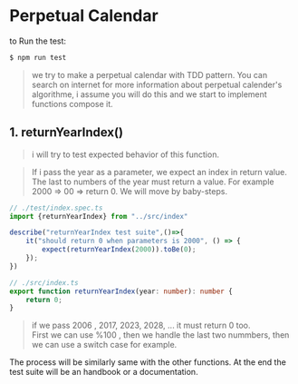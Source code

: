 # Perpetual Calendar

to Run the test:
```bash
$ npm run test
```
 
> we try to make a perpetual calendar with TDD pattern. You can search on internet for more information about perpetual calender's algorithme, i assume you will do this and we start to implement functions compose it.

## 1. returnYearIndex()

> i will try to test expected behavior of this function.

> If i pass the year as a parameter, we expect an index in return value. The last to numbers of the year must return a value. For example 2000 => 00 => return 0. 
> We will move by baby-steps.

```ts
// ./test/index.spec.ts
import {returnYearIndex} from "../src/index"

describe("returnYearIndex test suite",()=>{
    it("should return 0 when parameters is 2000", () => {
        expect(returnYearIndex(2000)).toBe(0);
    });
})
```

```ts
// ./src/index.ts
export function returnYearIndex(year: number): number {
    return 0;
}
```
> if we pass 2006 , 2017, 2023, 2028, ... it must return 0 too.  
> First we can use %100 , then we handle the last two nummbers, then we can use a switch case for example.

The process will be similarly same with the other functions. At the end the test suite will be an handbook or a documentation.
 